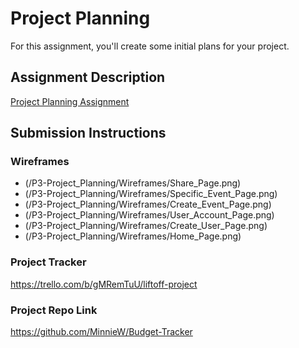 # Project Planning
For this assignment, you'll create some initial plans for your project.

## Assignment Description
[Project Planning Assignment](https://education.launchcode.org/liftoff/modules/assignments/project-planning)

## Submission Instructions

### Wireframes

- (/P3-Project_Planning/Wireframes/Share_Page.png)
- (/P3-Project_Planning/Wireframes/Specific_Event_Page.png)
- (/P3-Project_Planning/Wireframes/Create_Event_Page.png)
- (/P3-Project_Planning/Wireframes/User_Account_Page.png)
- (/P3-Project_Planning/Wireframes/Create_User_Page.png)
- (/P3-Project_Planning/Wireframes/Home_Page.png)


### Project Tracker

https://trello.com/b/gMRemTuU/liftoff-project

### Project Repo Link

https://github.com/MinnieW/Budget-Tracker
